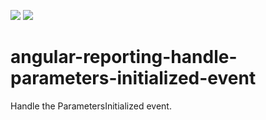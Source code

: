<!-- default badges list -->
![](https://img.shields.io/endpoint?url=https://codecentral.devexpress.com/api/v1/VersionRange/411865030/2021.2)
[![](https://img.shields.io/badge/📖_How_to_use_DevExpress_Examples-e9f6fc?style=flat-square)](https://docs.devexpress.com/GeneralInformation/403183)
<!-- default badges end -->
# angular-reporting-handle-parameters-initialized-event
Handle the ParametersInitialized event.
